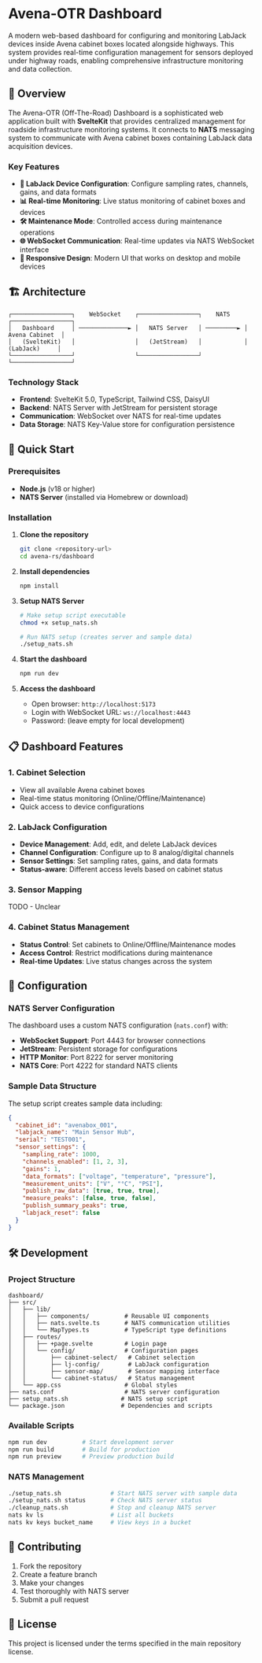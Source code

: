 # Avena-OTR Dashboard

A modern web-based dashboard for configuring and monitoring LabJack devices inside Avena cabinet boxes located alongside highways. This system provides real-time configuration management for sensors deployed under highway roads, enabling comprehensive infrastructure monitoring and data collection.

## 🚀 Overview

The Avena-OTR (Off-The-Road) Dashboard is a sophisticated web application built with **SvelteKit** that provides centralized management for roadside infrastructure monitoring systems. It connects to **NATS** messaging system to communicate with Avena cabinet boxes containing LabJack data acquisition devices.

### Key Features

- **🔧 LabJack Device Configuration**: Configure sampling rates, channels, gains, and data formats
- **📊 Real-time Monitoring**: Live status monitoring of cabinet boxes and devices
- **🛠️ Maintenance Mode**: Controlled access during maintenance operations
- **🌐 WebSocket Communication**: Real-time updates via NATS WebSocket interface
- **📱 Responsive Design**: Modern UI that works on desktop and mobile devices

## 🏗️ Architecture

```
┌─────────────────┐    WebSocket    ┌─────────────────┐    NATS    ┌─────────────────┐
│   Dashboard     │ ──────────────► │   NATS Server   │ ─────────► │  Avena Cabinet  │
│   (SvelteKit)   │                 │   (JetStream)   │            │   (LabJack)     │
└─────────────────┘                 └─────────────────┘            └─────────────────┘
```

### Technology Stack

- **Frontend**: SvelteKit 5.0, TypeScript, Tailwind CSS, DaisyUI
- **Backend**: NATS Server with JetStream for persistent storage
- **Communication**: WebSocket over NATS for real-time updates
- **Data Storage**: NATS Key-Value store for configuration persistence

## 🚀 Quick Start

### Prerequisites

- **Node.js** (v18 or higher)
- **NATS Server** (installed via Homebrew or download)

### Installation

1. **Clone the repository**
   ```bash
   git clone <repository-url>
   cd avena-rs/dashboard
   ```

2. **Install dependencies**
   ```bash
   npm install
   ```

3. **Setup NATS Server**
   ```bash
   # Make setup script executable
   chmod +x setup_nats.sh
   
   # Run NATS setup (creates server and sample data)
   ./setup_nats.sh
   ```

4. **Start the dashboard**
   ```bash
   npm run dev
   ```

5. **Access the dashboard**
   - Open browser: `http://localhost:5173`
   - Login with WebSocket URL: `ws://localhost:4443`
   - Password: (leave empty for local development)

## 📋 Dashboard Features

### 1. Cabinet Selection
- View all available Avena cabinet boxes
- Real-time status monitoring (Online/Offline/Maintenance)
- Quick access to device configurations

### 2. LabJack Configuration
- **Device Management**: Add, edit, and delete LabJack devices
- **Channel Configuration**: Configure up to 8 analog/digital channels
- **Sensor Settings**: Set sampling rates, gains, and data formats
- **Status-aware**: Different access levels based on cabinet status

### 3. Sensor Mapping
TODO - Unclear

### 4. Cabinet Status Management
- **Status Control**: Set cabinets to Online/Offline/Maintenance modes
- **Access Control**: Restrict modifications during maintenance
- **Real-time Updates**: Live status changes across the system

## 🔧 Configuration

### NATS Server Configuration

The dashboard uses a custom NATS configuration (`nats.conf`) with:

- **WebSocket Support**: Port 4443 for browser connections
- **JetStream**: Persistent storage for configurations
- **HTTP Monitor**: Port 8222 for server monitoring
- **NATS Core**: Port 4222 for standard NATS clients

### Sample Data Structure

The setup script creates sample data including:

```json
{
  "cabinet_id": "avenabox_001",
  "labjack_name": "Main Sensor Hub",
  "serial": "TEST001",
  "sensor_settings": {
    "sampling_rate": 1000,
    "channels_enabled": [1, 2, 3],
    "gains": 1,
    "data_formats": ["voltage", "temperature", "pressure"],
    "measurement_units": ["V", "°C", "PSI"],
    "publish_raw_data": [true, true, true],
    "measure_peaks": [false, true, false],
    "publish_summary_peaks": true,
    "labjack_reset": false
  }
}
```

## 🛠️ Development

### Project Structure

```
dashboard/
├── src/
│   ├── lib/
│   │   ├── components/          # Reusable UI components
│   │   ├── nats.svelte.ts       # NATS communication utilities
│   │   └── MapTypes.ts          # TypeScript type definitions
│   ├── routes/
│   │   ├── +page.svelte         # Login page
│   │   └── config/              # Configuration pages
│   │       ├── cabinet-select/   # Cabinet selection
│   │       ├── lj-config/        # LabJack configuration
│   │       ├── sensor-map/       # Sensor mapping interface
│   │       └── cabinet-status/   # Status management
│   └── app.css                  # Global styles
├── nats.conf                    # NATS server configuration
├── setup_nats.sh               # NATS setup script
└── package.json                # Dependencies and scripts
```

### Available Scripts

```bash
npm run dev          # Start development server
npm run build        # Build for production
npm run preview      # Preview production build
```

### NATS Management

```bash
./setup_nats.sh              # Start NATS server with sample data
./setup_nats.sh status       # Check NATS server status
./cleanup_nats.sh            # Stop and cleanup NATS server
nats kv ls                   # List all buckets
nats kv keys bucket_name     # View keys in a bucket
```

## 🤝 Contributing

1. Fork the repository
2. Create a feature branch
3. Make your changes
4. Test thoroughly with NATS server
5. Submit a pull request

## 📄 License

This project is licensed under the terms specified in the main repository license.
